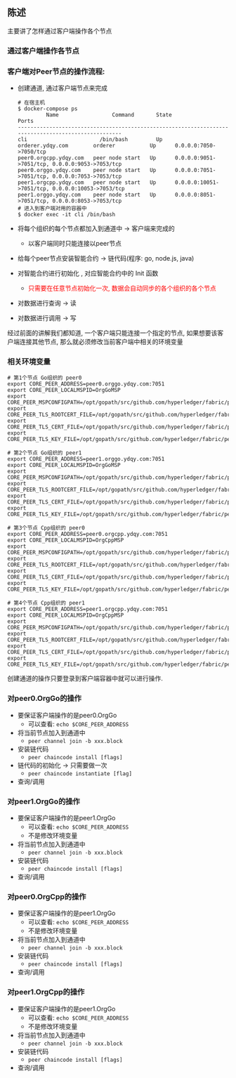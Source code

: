 ﻿## **陈述**
 主要讲了怎样通过客户端操作各个节点
 
### **通过客户端操作各节点**

### **客户端对Peer节点的操作流程**:

- 创建通道, 通过客户端节点来完成

  ```shell
  # 在宿主机
  $ docker-compose ps
           Name                 Command       State                        Ports                      
  ----------------------------------------------------------------------------------------------------
  cli                       /bin/bash         Up                                                      
  orderer.ydqy.com        orderer           Up      0.0.0.0:7050->7050/tcp                          
  peer0.orgcpp.ydqy.com   peer node start   Up      0.0.0.0:9051->7051/tcp, 0.0.0.0:9053->7053/tcp  
  peer0.orggo.ydqy.com    peer node start   Up      0.0.0.0:7051->7051/tcp, 0.0.0.0:7053->7053/tcp  
  peer1.orgcpp.ydqy.com   peer node start   Up      0.0.0.0:10051->7051/tcp, 0.0.0.0:10053->7053/tcp
  peer1.orggo.ydqy.com    peer node start   Up      0.0.0.0:8051->7051/tcp, 0.0.0.0:8053->7053/tcp 
  # 进入到客户端对用的容器中
  $ docker exec -it cli /bin/bash
  ```

- 将每个组织的每个节点都加入到通道中  -> 客户端来完成的

  - 以客户端同时只能连接以peer节点

- 给每个peer节点安装智能合约 -> 链代码(程序: go, node.js, java)

- 对智能合约进行初始化 , 对应智能合约中的 Init 函数

  - <font color="red">只需要在任意节点初始化一次, 数据会自动同步的各个组织的各个节点</font>

- 对数据进行查询 -> 读

- 对数据进行调用 -> 写


经过前面的讲解我们都知道, 一个客户端只能连接一个指定的节点, 如果想要该客户端连接其他节点, 那么就必须修改当前客户端中相关的环境变量

### **相关环境变量**

```shell
# 第1个节点 Go组织的 peer0
export CORE_PEER_ADDRESS=peer0.orggo.ydqy.com:7051
export CORE_PEER_LOCALMSPID=OrgGoMSP
export CORE_PEER_MSPCONFIGPATH=/opt/gopath/src/github.com/hyperledger/fabric/peer/crypto/peerOrganizations/orggo.ydqy.com/users/Admin@orggo.ydqy.com/msp
export CORE_PEER_TLS_ROOTCERT_FILE=/opt/gopath/src/github.com/hyperledger/fabric/peer/crypto/peerOrganizations/orggo.ydqy.com/peers/peer0.orggo.ydqy.com/tls/ca.crt
export CORE_PEER_TLS_CERT_FILE=/opt/gopath/src/github.com/hyperledger/fabric/peer/crypto/peerOrganizations/orggo.ydqy.com/peers/peer0.orggo.ydqy.com/tls/server.crt
export CORE_PEER_TLS_KEY_FILE=/opt/gopath/src/github.com/hyperledger/fabric/peer/crypto/peerOrganizations/orggo.ydqy.com/peers/peer0.orggo.ydqy.com/tls/server.key

# 第2个节点 Go组织的 peer1
export CORE_PEER_ADDRESS=peer1.orggo.ydqy.com:7051
export CORE_PEER_LOCALMSPID=OrgGoMSP
export CORE_PEER_MSPCONFIGPATH=/opt/gopath/src/github.com/hyperledger/fabric/peer/crypto/peerOrganizations/orggo.ydqy.com/users/Admin@orggo.ydqy.com/msp
export CORE_PEER_TLS_ROOTCERT_FILE=/opt/gopath/src/github.com/hyperledger/fabric/peer/crypto/peerOrganizations/orggo.ydqy.com/peers/peer1.orggo.ydqy.com/tls/ca.crt
export CORE_PEER_TLS_CERT_FILE=/opt/gopath/src/github.com/hyperledger/fabric/peer/crypto/peerOrganizations/orggo.ydqy.com/peers/peer1.orggo.ydqy.com/tls/server.crt
export CORE_PEER_TLS_KEY_FILE=/opt/gopath/src/github.com/hyperledger/fabric/peer/crypto/peerOrganizations/orggo.ydqy.com/peers/peer1.orggo.ydqy.com/tls/server.key

# 第3个节点 Cpp组织的 peer0
export CORE_PEER_ADDRESS=peer0.orgcpp.ydqy.com:7051
export CORE_PEER_LOCALMSPID=OrgCppMSP
export CORE_PEER_MSPCONFIGPATH=/opt/gopath/src/github.com/hyperledger/fabric/peer/crypto/peerOrganizations/orgcpp.ydqy.com/users/Admin@orgcpp.ydqy.com/msp
export CORE_PEER_TLS_ROOTCERT_FILE=/opt/gopath/src/github.com/hyperledger/fabric/peer/crypto/peerOrganizations/orgcpp.ydqy.com/peers/peer0.orgcpp.ydqy.com/tls/ca.crt
export CORE_PEER_TLS_CERT_FILE=/opt/gopath/src/github.com/hyperledger/fabric/peer/crypto/peerOrganizations/orgcpp.ydqy.com/peers/peer0.orgcpp.ydqy.com/tls/server.crt
export CORE_PEER_TLS_KEY_FILE=/opt/gopath/src/github.com/hyperledger/fabric/peer/crypto/peerOrganizations/orgcpp.ydqy.com/peers/peer0.orgcpp.ydqy.com/tls/server.key

# 第4个节点 Cpp组织的 peer1
export CORE_PEER_ADDRESS=peer1.orgcpp.ydqy.com:7051
export CORE_PEER_LOCALMSPID=OrgCppMSP
export CORE_PEER_MSPCONFIGPATH=/opt/gopath/src/github.com/hyperledger/fabric/peer/crypto/peerOrganizations/orgcpp.ydqy.com/users/Admin@orgcpp.ydqy.com/msp
export CORE_PEER_TLS_ROOTCERT_FILE=/opt/gopath/src/github.com/hyperledger/fabric/peer/crypto/peerOrganizations/orgcpp.ydqy.com/peers/peer1.orgcpp.ydqy.com/tls/ca.crt
export CORE_PEER_TLS_CERT_FILE=/opt/gopath/src/github.com/hyperledger/fabric/peer/crypto/peerOrganizations/orgcpp.ydqy.com/peers/peer1.orgcpp.ydqy.com/tls/server.crt
export CORE_PEER_TLS_KEY_FILE=/opt/gopath/src/github.com/hyperledger/fabric/peer/crypto/peerOrganizations/orgcpp.ydqy.com/peers/peer1.orgcpp.ydqy.com/tls/server.key
```

创建通道的操作只要登录到客户端容器中就可以进行操作.

### **对peer0.OrgGo的操作**

- 要保证客户端操作的是peer0.OrgGo
  - 可以查看:  `echo $CORE_PEER_ADDRESS`
- 将当前节点加入到通道中
  - `peer channel join -b xxx.block`
- 安装链代码
  - `peer chaincode install [flags]`
- 链代码的初始化  -> 只需要做一次
  - `peer chaincode instantiate [flag]`
- 查询/调用

### **对peer1.OrgGo的操作**

- 要保证客户端操作的是peer1.OrgGo
  - 可以查看:  `echo $CORE_PEER_ADDRESS`
  - 不是修改环境变量
- 将当前节点加入到通道中
  - `peer channel join -b xxx.block`
- 安装链代码
  - `peer chaincode install [flags]`
- 查询/调用

### **对peer0.OrgCpp的操作**

- 要保证客户端操作的是peer1.OrgGo
  - 可以查看:  `echo $CORE_PEER_ADDRESS`
  - 不是修改环境变量
- 将当前节点加入到通道中
  - `peer channel join -b xxx.block`
- 安装链代码
  - `peer chaincode install [flags]`
- 查询/调用

### **对peer1.OrgCpp的操作**

- 要保证客户端操作的是peer1.OrgGo
  - 可以查看:  `echo $CORE_PEER_ADDRESS`
  - 不是修改环境变量
- 将当前节点加入到通道中
  - `peer channel join -b xxx.block`
- 安装链代码
  - `peer chaincode install [flags]`
- 查询/调用
